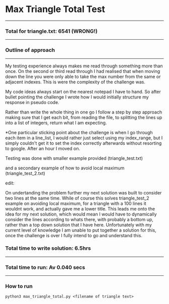 # Max Triangle Total Test
---

### Total for triangle.txt: 6541 (WRONG!)
---

### Outline of approach
---
My testing experience always makes me read through something more than once.  On the second or third read through I had realised that when moving down the line you were only able to take the max number from the same or adjacent indexes.  This is were the complexity of the challenge was.

My code ideas always start on the nearest notepad I have to hand.  So after bullet pointing the challenge I wrote how I would initially structure my response in pseudo code.

Rather than write the whole thing in one go I follow a step by step approach making sure that I get each bit, from reading the file, to splitting the lines up into a list of integers, return what I am expecting.

*One particular sticking point about the challenge is when I go through each item in a line_list, I would rather just select using my index_range, but I simply couldn't get it to set the index correctly afterwards without resorting to google.  After an hour I moved on.

Testing was done with smaller example provided (triangle_test.txt)

and a secondary example of how to avoid local maximum (triangle_test_2.txt)

edit:

On undertanding the problem further my next solution was built to consider two lines at the same time.  While of course this solves triangle_test_2 example on avoiding local maximum, for a triangle with a 100 lines it wouldnt work, and actually gave me a lower title.  This leads me onto the idea for my next solution, which would mean I would have to dynamically consider the lines according to whats there, with probably a bottom up, rather than a top down solution that I have here.  Unfortunately with my current level of knowledge I am unable to put together a solution for this, once the challenge is over I fully intend to go and understand this.

### Total time to write solution: 6.5hrs
---

### Total time to run: Av 0.040 secs
---

### How to run

```
python3 max_triangle_total.py <filename of triangle text>
```
##
